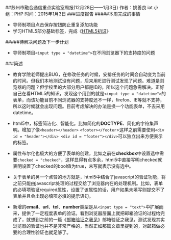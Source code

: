 ##苏州市融合通信重点实验室周报(12月28日——1月3日)
	作者：姚善良 iat                   小组：PHP                        时间：2015年1月3日
###进度报告
#####本周完成的事情
* 导师制项目点击保存按钮防止重复添加功能
* 学习HTML5部分基础标签，完成《[HTML5初识](http://iat.net.cn/html5.html)》


#####待解决问题及下一步计划
* 导师制项目`<input type = "datetime">`在不同浏览器下的支持度的问题

###简述
* 教育学院老师提出BUG，在修改任务的时候，安排任务的时间会自动变为当前的时间。但我们本地测试没有问题，后来用IE进行测试发现了问题。难道是浏览器的问题？但学校里的大部分用户都是IE的，所以这个问题急需解决。正好自己在看HTML5的知识，发现这个用到的就是`<input type = "datetime">`的表单，而该功能目前不同浏览器的支持度还不一样，firefox、IE等就不支持，所以这时候就会出现问题。目前考虑解决的办法是换一个功能表单，不去采用datetime。

* html5中，标签简洁化、智能化。比如简化的**DOCTYPE**、简化的字符集声明。增加了像`<header></header>` `<footer></footer`>这样之前需要使用`<div id = "header"></div> <div id = "footer"></div>`可以独立出来方便表示的标签。

* 属性布尔化也极大的方便了表单的创建，比如之前在**checkbox**中设置选中需要`checked = "checked"`，这样显得有点多余，html5中直接写明checked就表明设置了checked的bool值为true，未写就表示没有选中。
* 关于表单的另一个点赞的地方就是，html5中结合了javascript的验证功能，将之前只能由javascript处理的过程交给了浏览器内在的处理机制。比如，表单的必填项验证required属性，设置了该属性的话，用户如果未填写则提交不了表单并且会出现必填项必填的提示语句。

* 新增的**email**、**url**、**tel**、**number**类型是从`<input type = "text">`中扩展而来，提供了一定程度表单的验证。看到浏览器层面上就把邮箱验证的过程给完成了，就想到之前的一篇《[邮箱验证之我见](http://iat.net.cn/validating-email-in-my-eyes.html)》邮箱验证之我见，测试发现其实浏览器的验证也并不是非常严格的，当然正如那篇文章里提到的，对邮箱做必要的合理性验证也就足够了。